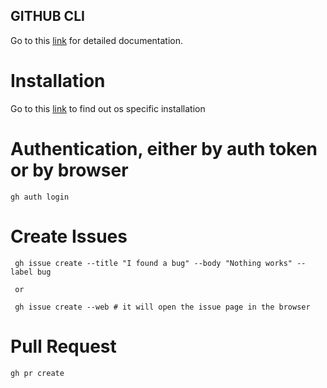 ## GITHUB CLI
Go to this [link](https://cli.github.com/manual/) for detailed documentation.

# Installation
Go to this [link](https://github.com/cli/cli#installation) to find out os specific installation

# Authentication, either by auth token or by browser

    gh auth login

# Create Issues

     gh issue create --title "I found a bug" --body "Nothing works" --label bug

     or

     gh issue create --web # it will open the issue page in the browser

# Pull Request

    gh pr create